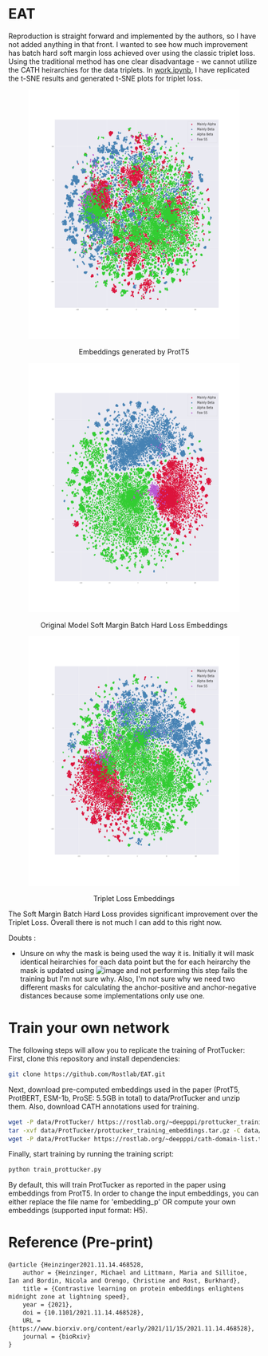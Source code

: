 # EAT

Reproduction is straight forward and implemented by the authors, so I have not added anything in that front. I wanted to see how much improvement has batch hard soft margin loss achieved over using the classic triplet loss. Using the traditional method has one clear disadvantage - we cannot utilize the CATH heirarchies for the data triplets. In [work.ipynb](https://github.com/Chokerino/EAT/blob/main/work.ipynb), I have replicated the t-SNE results and generated t-SNE plots for triplet loss. 

<figure>
  <p align = "center">
  <img
  src="https://github.com/Chokerino/EAT/blob/main/new_plots/orignal_embeddings.png"
  alt="Original Embeddings" width="500" height="500" >
  </p>
  <p align = "center">
	Embeddings generated by ProtT5
</p>
</figure>

<figure>
  <p align = "center">
  <img
  src="https://github.com/Chokerino/EAT/blob/main/new_plots/orignal_model_embeddings.png"
  alt="Original Embeddings" width="500" height="500" >
  </p>
  <p align = "center">
	Original Model Soft Margin Batch Hard Loss Embeddings
</p>
</figure>

<figure>
  <p align = "center">
  <img
  src="https://github.com/Chokerino/EAT/blob/main/new_plots/triplet_loss_embeddings.png"
  alt="Original Embeddings" width="500" height="500" >
  </p>
  <p align = "center">
	Triplet Loss Embeddings
</p>
</figure>

The Soft Margin Batch Hard Loss provides significant improvement over the Triplet Loss. Overall there is not much I can add to this right now.

Doubts :
 - Unsure on why the mask is being used the way it is. Initially it will mask identical heirarchies for each data point but the for each heirarchy the mask is updated using ![image](https://user-images.githubusercontent.com/43617111/168583462-f0eb76ea-43f2-4ac2-af18-92a7d64e46be.png) and not performing this step fails the training but I'm not sure why. Also, I'm not sure why we need two different masks for calculating the anchor-positive and anchor-negative distances because some implementations only use one.





# Train your own network

The following steps will allow you to replicate the training of ProtTucker:
First, clone this repository and install dependencies:

```sh
git clone https://github.com/Rostlab/EAT.git
```

Next, download pre-computed embeddings used in the paper (ProtT5, ProtBERT, ESM-1b, ProSE: 5.5GB in total) to data/ProtTucker and unzip them. Also, download CATH annotations used for training.

```sh
wget -P data/ProtTucker/ https://rostlab.org/~deepppi/prottucker_training_embeddings.tar.gz
tar -xvf data/ProtTucker/prottucker_training_embeddings.tar.gz -C data/ProtTucker/ --strip-components 1
wget -P data/ProtTucker https://rostlab.org/~deepppi/cath-domain-list.txt
```

Finally, start training by running the training script:

```sh
python train_prottucker.py
```

By default, this will train ProtTucker as reported in the paper using embeddings from ProtT5.
In order to change the input embeddings, you can either replace the file name for 'embedding_p' OR compute your own embeddings (supported input format: H5).

# Reference (Pre-print)

```
@article {Heinzinger2021.11.14.468528,
	author = {Heinzinger, Michael and Littmann, Maria and Sillitoe, Ian and Bordin, Nicola and Orengo, Christine and Rost, Burkhard},
	title = {Contrastive learning on protein embeddings enlightens midnight zone at lightning speed},
	year = {2021},
	doi = {10.1101/2021.11.14.468528},
	URL = {https://www.biorxiv.org/content/early/2021/11/15/2021.11.14.468528},
	journal = {bioRxiv}
}
```
